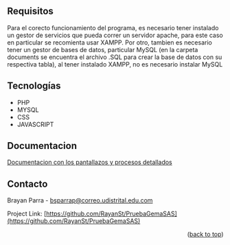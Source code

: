 

<!-- ABOUT THE PROJECT -->
## Requisitos

Para el corecto funcionamiento del programa, es necesario tener instalado un gestor de servicios que pueda correr un servidor apache, para este caso en particular se recomienta usar XAMPP. Por otro, tambien es necesario tener un gestor de bases de datos, particular MySQL (en la carpeta documents se encuentra el archivo .SQL para crear la base de datos con su respectiva tabla), al tener instalado XAMPP, no es necesario instalar MySQL

## Tecnologías
* PHP
* MYSQL
* CSS
* JAVASCRIPT

## Documentacion
[Documentacion con los pantallazos y procesos detallados](https://github.com/RayanSt/PruebaGemaSAS/blob/main/documents/Documentacion.pdf)

<!-- CONTACT -->
## Contacto

Brayan Parra  - bsparrap@correo.udistrital.edu.com

Project Link: [https://github.com/RayanSt/PruebaGemaSAS](https://github.com/RayanSt/PruebaGemaSAS)

<p align="right">(<a href="#readme-top">back to top</a>)</p>


